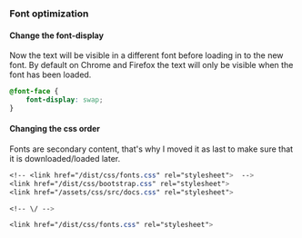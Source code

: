 ### Font optimization

#### Change the font-display

Now the text will be visible in a different font before loading in to the new font. By default on Chrome and Firefox the text will only be visible when the font has been loaded.

```CSS
@font-face {
    font-display: swap;
}
```

#### Changing the css order
Fonts are secondary content, that's why I moved it as last to make sure that it is downloaded/loaded later.

```CSS
<!-- <link href="/dist/css/fonts.css" rel="stylesheet">  -->
<link href="/dist/css/bootstrap.css" rel="stylesheet">
<link href="/assets/css/src/docs.css" rel="stylesheet">

<!-- \/ -->

<link href="/dist/css/fonts.css" rel="stylesheet">
```
